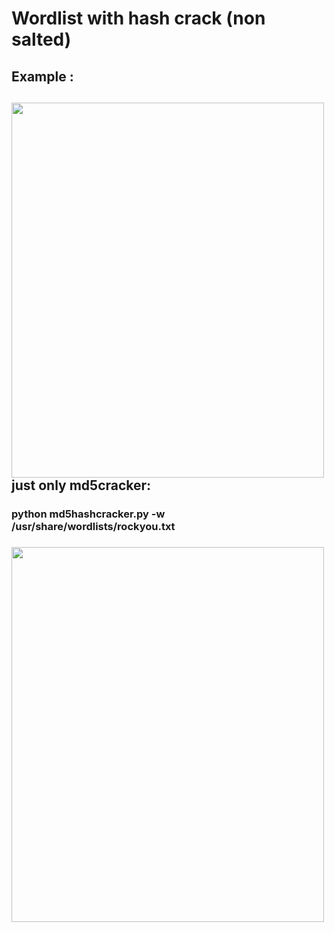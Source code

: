# Wordlist with hash crack (non salted) <br>

<h2>Example : <h2>

  
<img src="https://i.ibb.co/jH0bYtt/hashcrack.png" style="width:500px;height:600px;"  >
just only md5cracker:
  <h3>
python md5hashcracker.py -w /usr/share/wordlists/rockyou.txt
<h3>
  
  
<img src="https://i.ibb.co/vzCC2b8/hash.png" style="width:500px;height:600px;"  >
